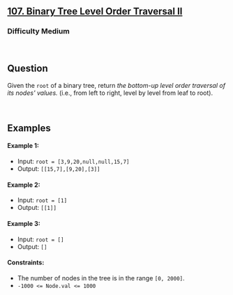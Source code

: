 ## [107. Binary Tree Level Order Traversal II](https://leetcode.com/problems/binary-tree-level-order-traversal-ii/description/)

### Difficulty Medium

<br />

## Question

Given the ```root``` of a binary tree, return _the bottom-up level order traversal of its nodes' values._ (i.e., from left to right, level by level from leaf to root).
 
 <br />

## Examples

#### Example 1:
- Input: ```root = [3,9,20,null,null,15,7]```
- Output: ```[[15,7],[9,20],[3]]```

#### Example 2:
- Input: ```root = [1]```
- Output: ```[[1]]```

#### Example 3:
- Input: ```root = []```
- Output: ```[]```
 
#### Constraints:
- The number of nodes in the tree is in the range ```[0, 2000]```.
- ```-1000 <= Node.val <= 1000```
